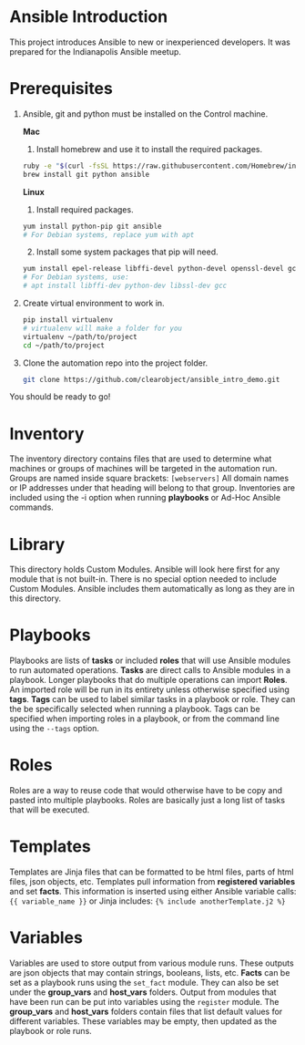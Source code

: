 # Ansible Introduction

This project introduces Ansible to new or inexperienced developers. It was prepared for the Indianapolis Ansible meetup.

# Prerequisites

1. Ansible, git and python must be installed on the Control machine.

    **Mac**  
    1. Install homebrew and use it to install the required packages.  
    ```bash  
    ruby -e "$(curl -fsSL https://raw.githubusercontent.com/Homebrew/install/master/install)"  
    brew install git python ansible  
    ```  

    **Linux**  
    1. Install required packages.  
    ```bash  
    yum install python-pip git ansible  
    # For Debian systems, replace yum with apt  
    ```  
    2. Install some system packages that pip will need.  
    ```bash  
    yum install epel-release libffi-devel python-devel openssl-devel gcc  
    # For Debian systems, use:  
    # apt install libffi-dev python-dev libssl-dev gcc  
    ```

2. Create virtual environment to work in.
    ```bash  
    pip install virtualenv  
    # virtualenv will make a folder for you  
    virtualenv ~/path/to/project  
    cd ~/path/to/project  
    ```

3. Clone the automation repo into the project folder.
    ```bash  
    git clone https://github.com/clearobject/ansible_intro_demo.git  
    ```  

You should be ready to go!

# Inventory

The inventory directory contains files that are used to determine what machines or groups of machines will be targeted in the automation run.
Groups are named inside square brackets: `[webservers]`
All domain names or IP addresses under that heading will belong to that group.
Inventories are included using the -i option when running **playbooks** or Ad-Hoc Ansible commands.

# Library

This directory holds Custom Modules. Ansible will look here first for any module that is not built-in.
There is no special option needed to include Custom Modules. Ansible includes them automatically as long as they are in this directory.

# Playbooks

Playbooks are lists of **tasks** or included **roles** that will use Ansible modules to run automated operations.
**Tasks** are direct calls to Ansible modules in a playbook.
Longer playbooks that do multiple operations can import **Roles**. An imported role will be run in its entirety unless otherwise specified using **tags**.
**Tags** can be used to label similar tasks in a playbook or role. They can the be specifically selected when running a playbook.
Tags can be specified when importing roles in a playbook, or from the command line using the `--tags` option.

# Roles

Roles are a way to reuse code that would otherwise have to be copy and pasted into multiple playbooks.
Roles are basically just a long list of tasks that will be executed.

# Templates

Templates are Jinja files that can be formatted to be html files, parts of html files, json objects, etc.
Templates pull information from **registered variables** and set **facts**.
This information is inserted using either Ansible variable calls: `{{ variable_name }}` or Jinja includes: `{% include anotherTemplate.j2 %}`

# Variables

Variables are used to store output from various module runs. These outputs are json objects that may contain strings, booleans, lists, etc.
**Facts** can be set as a playbook runs using the `set_fact` module. They can also be set under the **group_vars** and **host_vars** folders.
Output from modules that have been run can be put into variables using the `register` module.
The **group_vars** and **host_vars** folders contain files that list default values for different variables. These variables may be empty, then updated as the playbook or role runs.
